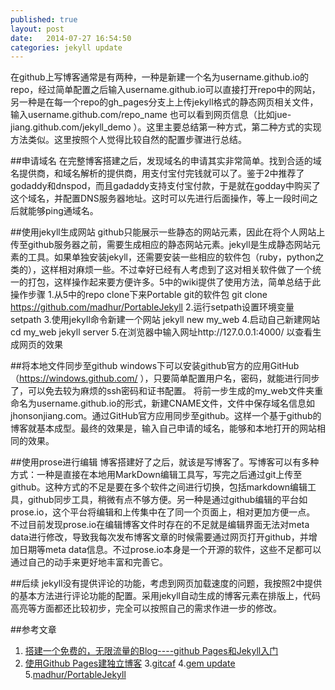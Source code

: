 ```yaml
---
published: true
layout: post
date:   2014-07-27 16:54:50
categories: jekyll update
---
```


在github上写博客通常是有两种，一种是新建一个名为username.github.io的repo，经过简单配置之后输入username.github.io可以直接打开repo中的网站，另一种是在每一个repo的gh_pages分支上上传jekyll格式的静态网页相关文件，输入username.github.com/repo_name 也可以看到网页信息（比如jue-jiang.github.com/jekyll_demo ）。这里主要总结第一种方式，第二种方式的实现方法类似。这里按照个人觉得比较自然的配置步骤进行总结。

##申请域名
   在完整博客搭建之后，发现域名的申请其实非常简单。找到合适的域名提供商，和域名解析的提供商，用支付宝付完钱就可以了。鉴于2中推荐了godaddy和dnspod，而且gadaddy支持支付宝付款，于是就在godday中购买了这个域名，并配置DNS服务器地址。这时可以先进行后面操作，等上一段时间之后就能够ping通域名。
   
##使用jekyll生成网站
   github只能展示一些静态的网站元素，因此在将个人网站上传至github服务器之前，需要生成相应的静态网站元素。jekyll是生成静态网站元素的工具。如果单独安装jekyll，还需要安装一些相应的软件包（ruby，python之类的），这样相对麻烦一些。不过幸好已经有人考虑到了这对相关软件做了一个统一的打包，这样操作起来要方便许多。5中的wiki提供了使用方法，简单总结于此
   操作步骤
   1.从5中的repo clone下来Portable git的软件包
   git clone https://github.com/madhur/PortableJekyll
   2.运行setpath设置环境变量
   setpath
   3.使用jekyll命令新建一个网站
   jekyll new my_web
   4.启动自己新建网站
   cd my_web
   jekyll server
   5.在浏览器中输入网址http://127.0.0.1:4000/ 以查看生成网页的效果
   
##将本地文件同步至github
   windows下可以安装github官方的应用GitHub（https://windows.github.com/ ），只要简单配置用户名，密码，就能进行同步了，可以免去较为麻烦的ssh密码和证书配置。
   将前一步生成的my_web文件夹重命名为username.github.io的形式，新建CNAME文件，文件中保存域名信息如 jhonsonjiang.com。通过GitHub官方应用同步至github。这样一个基于github的博客就基本成型。最终的效果是，输入自己申请的域名，能够和本地打开的网站相同的效果。
   
##使用prose进行编辑
   博客搭建好了之后，就该是写博客了。写博客可以有多种方式：一种是直接在本地用MarkDown编辑工具写，写完之后通过git上传至github。这种方式的不足是要在多个软件之间进行切换，包括markdown编辑工具，github同步工具，稍微有点不够方便。另一种是通过github编辑的平台如prose.io，这个平台将编辑和上传集中在了同一个页面上，相对更加方便一点。
   不过目前发现prose.io在编辑博客文件时存在的不足就是编辑界面无法对meta data进行修改，导致我每次发布博客文章的时候需要通过网页打开github，并增加日期等meta data信息。不过prose.io本身是一个开源的软件，这些不足都可以通过自己的动手来更好地丰富和完善它。

##后续
   jekyll没有提供评论的功能，考虑到网页加载速度的问题，我按照2中提供的基本方法进行评论功能的配置。采用jekyll自动生成的博客元素在排版上，代码高亮等方面都还比较初步，完全可以按照自己的需求作进一步的修改。

   
##参考文章
   
1. [搭建一个免费的，无限流量的Blog----github Pages和Jekyll入门](http://www.ruanyifeng.com/blog/2012/08/blogging_with_jekyll.html)
2. [使用Github Pages建独立博客](http://beiyuu.com/github-pages/)
3.[gitcaf](http://blog.devtang.com/blog/2014/06/02/use-gitcafe-to-host-blog/)
4.[gem update](http://www.cnblogs.com/varlxj/archive/2011/10/16/2211004.html)
5.[madhur/PortableJekyll](https://github.com/madhur/PortableJekyll)

